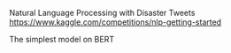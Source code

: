 Natural Language Processing with Disaster Tweets  
https://www.kaggle.com/competitions/nlp-getting-started  

The simplest model on BERT
